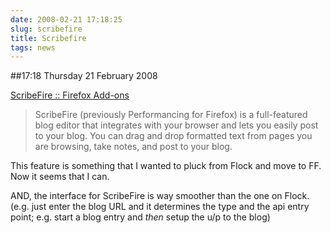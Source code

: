 ```yaml
---
date: 2008-02-21 17:18:25
slug: scribefire
title: Scribefire
tags: news
---
```


##17:18 Thursday 21 February 2008

  
[ScribeFire :: Firefox Add-ons](https://addons.mozilla.org/en-US/firefox/addon/1730)   


> ScribeFire (previously Performancing for Firefox) is a full-featured blog editor that integrates with your browser and lets you easily post to your blog. You can drag and drop formatted text from pages you are browsing, take notes, and post to your blog.  


  
This feature is something that I wanted to pluck from Flock and move to FF. Now it seems that I can.  
  
AND, the interface for ScribeFire is way smoother than the one on Flock. (e.g. just enter the blog URL and it determines the type and the api entry point; e.g. start a blog entry and *then* setup the u/p to the blog)  
  
  

